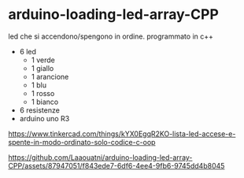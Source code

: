 # arduino-loading-led-array-CPP
led che si accendono/spengono in ordine. programmato in c++

- 6 led
  - 1 verde
  - 1 giallo
  - 1 arancione
  - 1 blu
  - 1 rosso
  - 1 bianco
- 6 resistenze
- arduino uno R3

https://www.tinkercad.com/things/kYX0EgqR2KO-lista-led-accese-e-spente-in-modo-ordinato-solo-codice-c-oop

https://github.com/Laaouatni/arduino-loading-led-array-CPP/assets/87947051/f843ede7-6df6-4ee4-9fb6-9745dd4b8045


